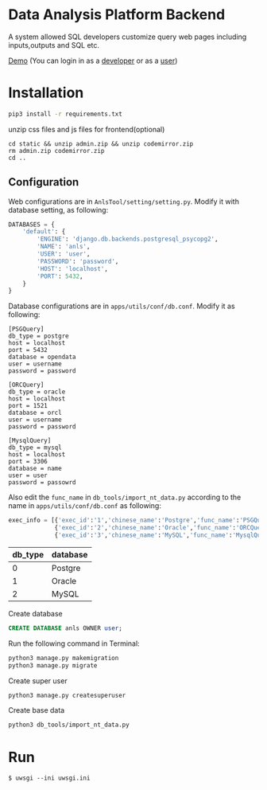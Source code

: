 Data Analysis Platform Backend
==============================
A system allowed SQL developers customize query web pages including inputs,outputs and SQL etc.

[Demo](http://129.211.26.73:8080) (You can login in as a [developer](http://129.211.26.73:8080/login?password=deve%401234%21&username=deve1) or as a [user](http://129.211.26.73:8080/login?password=12345678%21&username=user1)) 

Installation
============
```bash
pip3 install -r requirements.txt
```

unzip css files and js files for frontend(optional)
```
cd static && unzip admin.zip && unzip codemirror.zip
rm admin.zip codemirror.zip
cd ..
```


## Configuration
Web configurations are in `AnlsTool/setting/setting.py`. Modify it with database setting, as following:
```python
DATABASES = {
    'default': {
        'ENGINE': 'django.db.backends.postgresql_psycopg2',
        'NAME': 'anls',
        'USER': 'user',
        'PASSWORD': 'password',
        'HOST': 'localhost',
        'PORT': 5432,
    }
}
```

Database configurations are in `apps/utils/conf/db.conf`. Modify it as following:

```
[PSGQuery]
db_type = postgre
host = localhost
port = 5432
database = opendata
user = username
password = password

[ORCQuery]
db_type = oracle
host = localhost
port = 1521
database = orcl
user = username
password = password

[MysqlQuery]
db_type = mysql
host = localhost
port = 3306
database = name
user = user
password = passowrd
```
Also edit the `func_name` in `db_tools/import_nt_data.py` according to the name in `apps/utils/conf/db.conf` as following:
```python
exec_info = [{'exec_id':'1','chinese_name':'Postgre','func_name':'PSGQuery','db_type':0},
             {'exec_id':'2','chinese_name':'Oracle','func_name':'ORCQuery','db_type':1},
             {'exec_id':'3','chinese_name':'MySQL','func_name':'MysqlQuery','db_type':2}]
```
|db_type|database|
|-------|--------|
|0|Postgre|
|1|Oracle|
|2|MySQL| 

Create database
```sql
CREATE DATABASE anls OWNER user;
```

Run the following command in Terminal:
```bash
python3 manage.py makemigration
python3 manage.py migrate
```

Create super user
```bash
python3 manage.py createsuperuser
```

Create base data
```bash
python3 db_tools/import_nt_data.py
```


Run
=====
```console
$ uwsgi --ini uwsgi.ini
```

